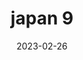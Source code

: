 ---
weight: 9
images: 
- /images/Japan/DSCF0054.jpg
title: japan 9
date: 2023-02-26
tags:
- japan
---